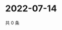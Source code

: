 # 2022-07-14

共 0 条

<!-- BEGIN WEIBO -->
<!-- 最后更新时间 Thu Jul 14 2022 04:17:16 GMT+0800 (China Standard Time) -->

<!-- END WEIBO -->
